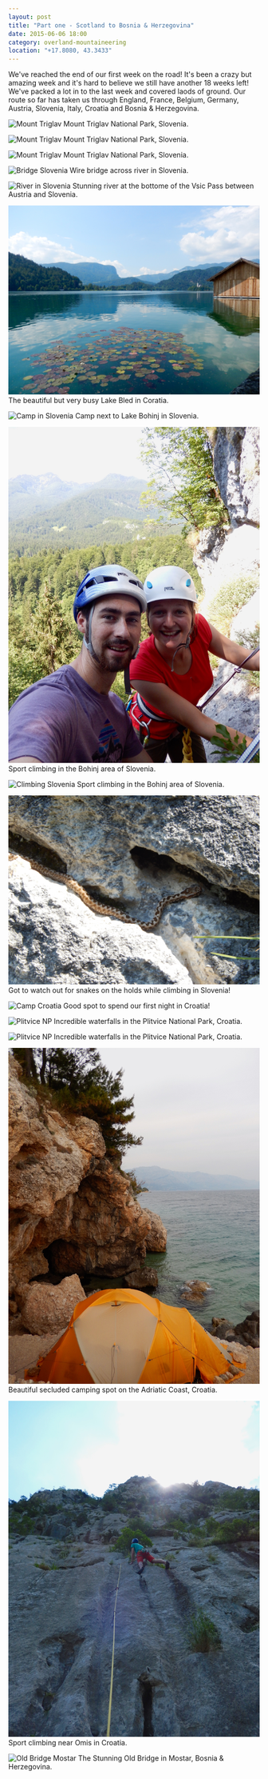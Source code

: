 ```yaml
---
layout: post
title: "Part one - Scotland to Bosnia & Herzegovina"
date: 2015-06-06 18:00
category: overland-mountaineering
location: "+17.8080, 43.3433"
---
```


We've reached the end of our first week on the road!  It's been a crazy but amazing week and it's hard to believe we still have another 18 weeks left!  We've packed a lot in to the last week and covered laods of ground.  Our route so far has taken us through England, France, Belgium, Germany, Austria, Slovenia, Italy, Croatia and Bosnia & Herzegovina.  

![Mount Triglav](/photos/part-1-scotland-to-bosnia-&-herzegovina/triglav-1.jpg "Mount Triglav")
Mount Triglav National Park, Slovenia.

![Mount Triglav](/photos/part-1-scotland-to-bosnia-&-herzegovina/triglav-2.jpg "Mount Triglav")
Mount Triglav National Park, Slovenia.

![Mount Triglav](/photos/part-1-scotland-to-bosnia-&-herzegovina/triglav-3.jpg "Mount Triglav")
Mount Triglav National Park, Slovenia.

![Bridge Slovenia](/photos/part-1-scotland-to-bosnia-&-herzegovina/slovenia-bridge.jpg "Bridge Slovenia")
Wire bridge across river in Slovenia.

![River in Slovenia](/photos/part-1-scotland-to-bosnia-&-herzegovina/slovenia-river-2.jpg "River in Slovenia")
Stunning river at the bottome of the Vsic Pass between Austria and Slovenia.

![Lake Bled Slovenia](/photos/part-1-scotland-to-bosnia-&-herzegovina/bled.jpg "Lake Bled")
The beautiful but very busy Lake Bled in Coratia.

![Camp in Slovenia](/photos/part-1-scotland-to-bosnia-&-herzegovina/camp-slovenia.jpg "Camp in Slovenia")
Camp next to Lake Bohinj in Slovenia.

![Climbing Slovenia](/photos/part-1-scotland-to-bosnia-&-herzegovina/climb-slovenia.jpg "Climbing Slovenia")
Sport climbing in the Bohinj area of Slovenia.

![Climbing Slovenia](/photos/part-1-scotland-to-bosnia-&-herzegovina/climb-slovenia-2.jpg "Climbing Slovenia")
Sport climbing in the Bohinj area of Slovenia.

![Snake](/photos/part-1-scotland-to-bosnia-&-herzegovina/snake.jpg "Snake")
Got to watch out for snakes on the holds while climbing in Slovenia!

![Camp Croatia](/photos/part-1-scotland-to-bosnia-&-herzegovina/camp-croatia.jpg "Camp Croatia")
Good spot to spend our first night in Croatia!

![Plitvice NP](/photos/part-1-scotland-to-bosnia-&-herzegovina/croatia-wf-1.jpg "Plitvice NP")
Incredible waterfalls in the Plitvice National Park, Croatia.

![Plitvice NP](/photos/part-1-scotland-to-bosnia-&-herzegovina/croatia-wf-2.jpg "Plitvice NP")
Incredible waterfalls in the Plitvice National Park, Croatia.

![Camp Croatia](/photos/part-1-scotland-to-bosnia-&-herzegovina/camp-croatia-2.jpg "Camp Croatia")
Beautiful secluded camping spot on the Adriatic Coast, Croatia.

![Climb Croatia](/photos/part-1-scotland-to-bosnia-&-herzegovina/climb-croatia.jpg "Climb Croatia")
Sport climbing near Omis in Croatia.

![Old Bridge Mostar](/photos/part-1-scotland-to-bosnia-&-herzegovina/mostar.jpg "The Old Bridge Mostar")
The Stunning Old Bridge in Mostar, Bosnia & Herzegovina.
